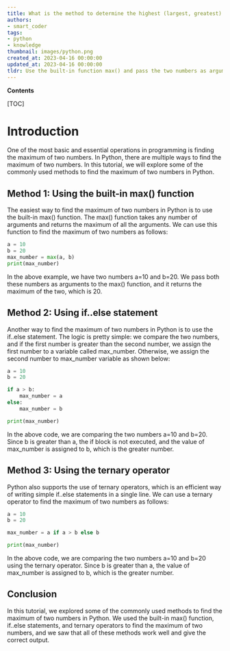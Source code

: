 ```yaml
---
title: What is the method to determine the highest (largest, greatest) value between two numbers?
authors:
- smart_coder
tags:
- python
- knowledge
thumbnail: images/python.png
created_at: 2023-04-16 00:00:00
updated_at: 2023-04-16 00:00:00
tldr: Use the built-in function max() and pass the two numbers as arguments.
---
```


**Contents**

[TOC]

# Introduction

One of the most basic and essential operations in programming is finding the maximum of two numbers. In Python, there are multiple ways to find the maximum of two numbers. In this tutorial, we will explore some of the commonly used methods to find the maximum of two numbers in Python.

## Method 1: Using the built-in max() function

The easiest way to find the maximum of two numbers in Python is to use the built-in max() function. The max() function takes any number of arguments and returns the maximum of all the arguments. We can use this function to find the maximum of two numbers as follows:

```python
a = 10
b = 20
max_number = max(a, b)
print(max_number)
```

In the above example, we have two numbers a=10 and b=20. We pass both these numbers as arguments to the max() function, and it returns the maximum of the two, which is 20.


## Method 2: Using if..else statement

Another way to find the maximum of two numbers in Python is to use the if..else statement. The logic is pretty simple: we compare the two numbers, and if the first number is greater than the second number, we assign the first number to a variable called max_number. Otherwise, we assign the second number to max_number variable as shown below:

```python
a = 10
b = 20

if a > b:
    max_number = a
else:
    max_number = b

print(max_number)
```

In the above code, we are comparing the two numbers a=10 and b=20. Since b is greater than a, the if block is not executed, and the value of max_number is assigned to b, which is the greater number.

## Method 3: Using the ternary operator

Python also supports the use of ternary operators, which is an efficient way of writing simple if..else statements in a single line. We can use a ternary operator to find the maximum of two numbers as follows:

```python
a = 10
b = 20

max_number = a if a > b else b

print(max_number)
```

In the above code, we are comparing the two numbers a=10 and b=20 using the ternary operator. Since b is greater than a, the value of max_number is assigned to b, which is the greater number.

## Conclusion

In this tutorial, we explored some of the commonly used methods to find the maximum of two numbers in Python. We used the built-in max() function, if..else statements, and ternary operators to find the maximum of two numbers, and we saw that all of these methods work well and give the correct output.
